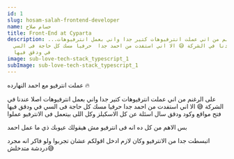 ```yaml
---
id: 1
slug: hosam-salah-frontend-developer
name: حسام صلاح
title: Front-End at Cyparta
description: ...على الرغنم من اني عملت انترفيوهات كتير جدا واني بعمل انترفيوهات
  اصلا عندنا في الشركة 😅 الا اني استفدت من احمد جدا  حرفيا مسك كل حاجة فى السي
  في ودقق فيها
image: sub-love-tech-stack_typescript_1
subImage: sub-love-tech-stack_typescript_1
---
```

عملت انترفيو مع احمد النهارده 🔥

على الرغنم من اني عملت انترفيوهات كتير جدا واني بعمل انترفيوهات اصلا عندنا في الشركة 😅
الا اني استفدت من احمد جدا 
حرفيا مسك كل حاجة فى السي في ودقق فيها 
فتح مواقع وكود ودقق 
سال اسئلة عن كل الاسكيلز 
وكل اللى بيتعمل فى الانترفيو عملوا  

بس الاهم من كل ده انه فى انترفيو مش هيقولك عيوبك ذي ما عمل احمد 

اتبسطت جدا من الانترفيو وكان لازم ادخل اقولكم عشان تجربوا 
ولو فاكر انه مجرد دردشة متدخلش😅